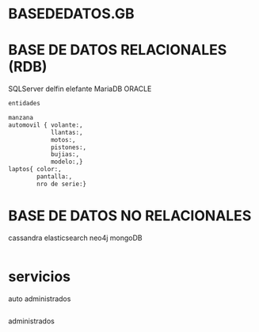 # BASEDEDATOS.__GB__

# BASE DE DATOS RELACIONALES (RDB)
SQLServer
delfin
elefante
MariaDB
ORACLE
```bash
entidades

manzana
automovil { volante:,
            llantas:,
            motos:,
            pistones:,
            bujias:,
            modelo:,}
laptos{ color:,
        pantalla:,
        nro de serie:}
```



# BASE DE DATOS NO RELACIONALES
cassandra
elasticsearch
neo4j
mongoDB
```bash

```

# servicios
auto administrados
```bash

```
administrados
